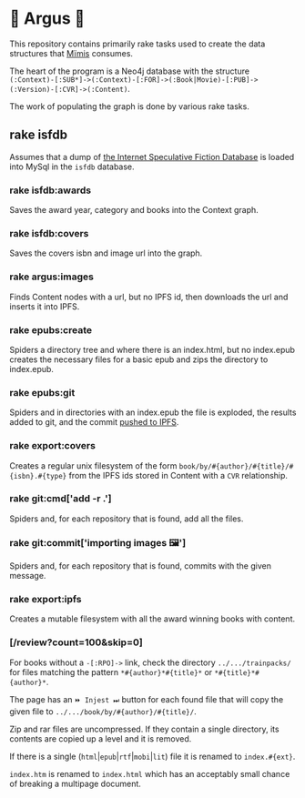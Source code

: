 # 🦚 Argus 🦚

This repository contains primarily rake tasks used to create the data structures that [Mïmis](//github.com/dhappy/mimis) consumes.

The heart of the program is a Neo4j database with the structure `(:Context)-[:SUB*]->(:Context)-[:FOR]->(:Book|Movie)-[:PUB]->(:Version)-[:CVR]->(:Content)`.

The work of populating the graph is done by various rake tasks.

## rake isfdb

Assumes that a dump of [the Internet Speculative Fiction Database](http://www.isfdb.org/wiki/index.php/ISFDB_Downloads) is loaded into MySql in the `isfdb` database.

### rake isfdb:awards

Saves the award year, category and books into the Context graph.

### rake isfdb:covers

Saves the covers isbn and image url into the graph.

### rake argus:images

Finds Content nodes with a url, but no IPFS id, then downloads the url and inserts it into IPFS.

### rake epubs:create

Spiders a directory tree and where there is an index.html, but no index.epub creates the necessary files for a basic epub and zips the directory to index.epub.

### rake epubs:git

Spiders and in directories with an index.epub the file is exploded, the results added to git, and the commit [pushed to IPFS](//github.com/dhappy/git-remote-ipfs).

### rake export:covers

Creates a regular unix filesystem of the form `book/by/#{author}/#{title}/#{isbn}.#{type}` from the IPFS ids stored in Content with a `CVR` relationship.

### rake git:cmd['add -r .']

Spiders and, for each repository that is found, add all the files.

### rake git:commit['importing images 🖼']

Spiders and, for each repository that is found, commits with the given message.

### rake export:ipfs

Creates a mutable filesystem with all the award winning books with content.

### [/review?count=100&skip=0]

For books without a `-[:RPO]->` link, check the directory `../.../trainpacks/` for files matching the pattern `*#{author}*#{title}*` or `*#{title}*#{author}*`.

The page has an `⏩ Injest ⏭` button for each found file that will copy the given file to `../.../book/by/#{author}/#{title}/`.

Zip and rar files are uncompressed. If they contain a single directory, its contents are copied up a level and it is removed.

If there is a single (`html`|`epub`|`rtf`|`mobi`|`lit`) file it is renamed to `index.#{ext}`.

`index.htm` is renamed to `index.html` which has an acceptably small chance of breaking a multipage document.